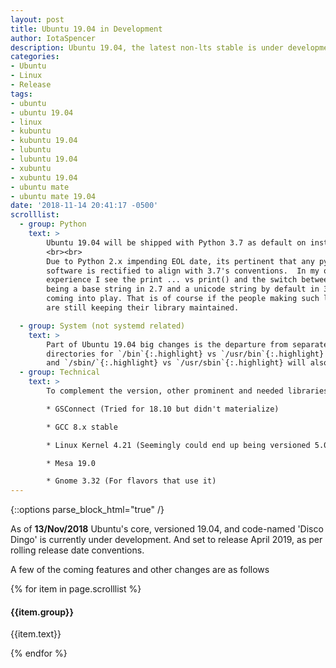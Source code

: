 ```yaml
---
layout: post
title: Ubuntu 19.04 in Development
author: IotaSpencer
description: Ubuntu 19.04, the latest non-lts stable is under development
categories:
- Ubuntu
- Linux
- Release
tags:
- ubuntu
- ubuntu 19.04
- linux
- kubuntu
- kubuntu 19.04
- lubuntu
- lubuntu 19.04
- xubuntu
- xubuntu 19.04
- ubuntu mate
- ubuntu mate 19.04
date: '2018-11-14 20:41:17 -0500'
scrolllist:
  - group: Python
    text: >
        Ubuntu 19.04 will be shipped with Python 3.7 as default on install.
        <br><br>
        Due to Python 2.x impending EOL date, its pertinent that any python
        software is rectified to align with 3.7's conventions.  In my own
        experience I see the print ... vs print() and the switch between str
        being a base string in 2.7 and a unicode string by default in 3.7
        coming into play. That is of course if the people making such libraries
        are still keeping their library maintained.

  - group: System (not systemd related)
    text: >
        Part of Ubuntu 19.04 big changes is the departure from separate
        directories for `/bin`{:.highlight} vs `/usr/bin`{:.highlight} which is set to also mean `/lib`{:.highlight} vs `/usr/lib`{:.highlight}
        and `/sbin/`{:.highlight} vs `/usr/sbin`{:.highlight} will also be symlinked to their '/usr' based directory.
  - group: Technical
    text: >
        To complement the version, other prominent and needed libraries will be updated to their newest stable/stable-ish versions.

        * GSConnect (Tried for 18.10 but didn't materialize)

        * GCC 8.x stable

        * Linux Kernel 4.21 (Seemingly could end up being versioned 5.0)

        * Mesa 19.0

        * Gnome 3.32 (For flavors that use it)
---
```

{::options parse_block_html="true" /}

As of **13/Nov/2018** Ubuntu's core, versioned 19.04, and code-named 'Disco Dingo'
is currently under development. And set to release April 2019, as per rolling
release date conventions.

A few of the coming features and other changes are as follows

{% for item in page.scrolllist %}
<h4>{{item.group}}</h4>
<p>{{item.text}}</p>
{% endfor %}
